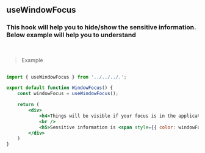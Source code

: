 ## useWindowFocus

### This hook will help you to hide/show the sensitive information. Below example will help you to understand

<br />

> Example

```jsx
 
import { useWindowFocus } from '../../../.';

export default function WindowFocus() {
    const windowFocus = useWindowFocus();

    return (
        <div>
            <h4>Things will be visible if your focus is in the application</h4>
            <br />
            <h5>Sensitive information is <span style={{ color: windowFocus ? "blue" : "red" }}>{windowFocus ? 'VISIBLE' : 'HIDDEN'}</span></h5>
        </div>
    )
}


```
